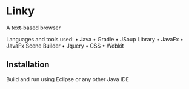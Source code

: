 # Linky
A text-based browser

Languages and tools used:
•	Java
•	Gradle
•	JSoup Library
•	JavaFx
•	JavaFx Scene Builder
•	Jquery 
•	CSS
•	Webkit


## Installation
Build and run using Eclipse or any other Java IDE
